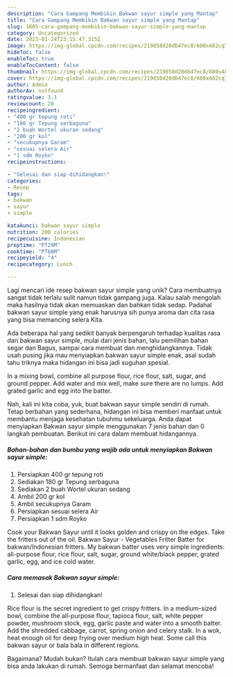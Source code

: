 ```yaml
---
description: "Cara Gampang Membikin Bakwan sayur simple yang Mantap"
title: "Cara Gampang Membikin Bakwan sayur simple yang Mantap"
slug: 1605-cara-gampang-membikin-bakwan-sayur-simple-yang-mantap
category: Uncategorized
date: 2023-01-24T23:15:47.315Z
image: https://img-global.cpcdn.com/recipes/219858d20db47ec8/680x482cq70/bakwan-sayur-simple-foto-resep-utama.jpg
hideToc: false
enableToc: true
enableTocContent: false
thumbnail: https://img-global.cpcdn.com/recipes/219858d20db47ec8/680x482cq70/bakwan-sayur-simple-foto-resep-utama.jpg
cover: https://img-global.cpcdn.com/recipes/219858d20db47ec8/680x482cq70/bakwan-sayur-simple-foto-resep-utama.jpg
author: Admin
authorAv: notfound
ratingvalue: 3.1
reviewcount: 20
recipeingredient:
- "400 gr tepung roti"
- "180 gr Tepung serbaguna"
- "2 buah Wortel ukuran sedang"
- "200 gr kol"
- "secukupnya Garam"
- "sesuai selera Air"
- "1 sdm Royko"
recipeinstructions:

- "Selesai dan siap dihidangkan!"
categories:
- Resep
tags:
- bakwan
- sayur
- simple

katakunci: bakwan sayur simple 
nutrition: 200 calories
recipecuisine: Indonesian
preptime: "PT29M"
cooktime: "PT60M"
recipeyield: "4"
recipecategory: Lunch

---
```





Lagi mencari ide resep bakwan sayur simple yang unik? Cara membuatnya sangat tidak terlalu sulit namun tidak gampang juga. Kalau salah mengolah maka hasilnya tidak akan memuaskan dan bahkan tidak sedap. Padahal bakwan sayur simple yang enak harusnya sih punya aroma dan cita rasa yang bisa memancing selera Kita.





Ada beberapa hal yang sedikit banyak berpengaruh terhadap kualitas rasa dari bakwan sayur simple, mulai dari jenis bahan, lalu pemilihan bahan segar dan Bagus, sampai cara membuat dan menghidangkannya. Tidak usah pusing jika mau menyiapkan bakwan sayur simple enak,      asal sudah tahu triknya maka hidangan ini bisa jadi suguhan spesial.














In a mixing bowl, combine all purpose flour, rice flour, salt, sugar, and ground pepper. Add water and mix well, make sure there are no lumps. Add grated garlic and egg into the batter.






Nah, kali ini kita coba, yuk, buat bakwan sayur simple sendiri di rumah. Tetap berbahan yang sederhana, hidangan ini bisa memberi manfaat untuk membantu menjaga kesehatan tubuhmu sekeluarga. Anda dapat menyiapkan Bakwan sayur simple menggunakan 7 jenis bahan dan 0 langkah pembuatan. Berikut ini cara dalam membuat hidangannya.

<!--inarticleads1-->

##### Bahan-bahan dan bumbu yang wajib ada untuk menyiapkan Bakwan sayur simple:

1. Persiapkan 400 gr tepung roti
1. Sediakan 180 gr Tepung serbaguna
1. Sediakan 2 buah Wortel ukuran sedang
1. Ambil 200 gr kol
1. Ambil secukupnya Garam
1. Persiapkan sesuai selera Air
1. Persiapkan 1 sdm Royko


Cook your Bakwan Sayur until it looks golden and crispy on the edges. Take the fritters out of the oil. Bakwan Sayur - Vegetables Fritter Batter for bakwan/Indonesian fritters. My bakwan batter uses very simple ingredients: all-purpose flour, rice flour, salt, sugar, ground white/black pepper, grated garlic, egg, and ice cold water. 

<!--inarticleads2-->

##### Cara memasak Bakwan sayur simple:


1. Selesai dan siap dihidangkan!

Rice flour is the secret ingredient to get crispy fritters. In a medium-sized bowl, combine the all-purpose flour, tapioca flour, salt, white pepper powder, mushroom stock, egg, garlic paste and water into a smooth batter. Add the shredded cabbage, carrot, spring onion and celery stalk. In a wok, heat enough oil for deep frying over medium high heat. Some call this bakwan sayur or bala bala in different regions. 

Bagaimana? Mudah bukan? Itulah cara membuat bakwan sayur simple yang bisa anda lakukan di rumah. Semoga bermanfaat dan selamat mencoba!
